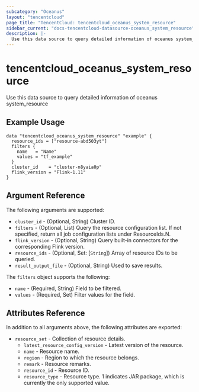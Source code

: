 ```yaml
---
subcategory: "Oceanus"
layout: "tencentcloud"
page_title: "TencentCloud: tencentcloud_oceanus_system_resource"
sidebar_current: "docs-tencentcloud-datasource-oceanus_system_resource"
description: |-
  Use this data source to query detailed information of oceanus system_resource
---
```


# tencentcloud_oceanus_system_resource

Use this data source to query detailed information of oceanus system_resource

## Example Usage

```hcl
data "tencentcloud_oceanus_system_resource" "example" {
  resource_ids = ["resource-abd503yt"]
  filters {
    name   = "Name"
    values = "tf_example"
  }
  cluster_id    = "cluster-n8yaia0p"
  flink_version = "Flink-1.11"
}
```

## Argument Reference

The following arguments are supported:

* `cluster_id` - (Optional, String) Cluster ID.
* `filters` - (Optional, List) Query the resource configuration list. If not specified, return all job configuration lists under ResourceIds.N.
* `flink_version` - (Optional, String) Query built-in connectors for the corresponding Flink version.
* `resource_ids` - (Optional, Set: [`String`]) Array of resource IDs to be queried.
* `result_output_file` - (Optional, String) Used to save results.

The `filters` object supports the following:

* `name` - (Required, String) Field to be filtered.
* `values` - (Required, Set) Filter values for the field.

## Attributes Reference

In addition to all arguments above, the following attributes are exported:

* `resource_set` - Collection of resource details.
  * `latest_resource_config_version` - Latest version of the resource.
  * `name` - Resource name.
  * `region` - Region to which the resource belongs.
  * `remark` - Resource remarks.
  * `resource_id` - Resource ID.
  * `resource_type` - Resource type. 1 indicates JAR package, which is currently the only supported value.


